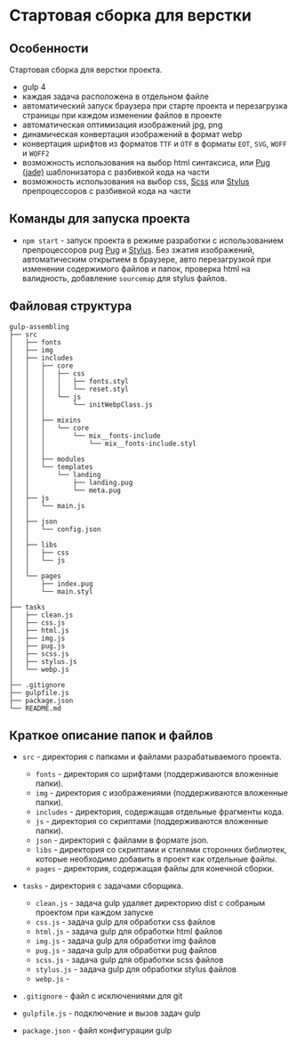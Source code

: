 # Стартовая сборка для верстки

## Особенности
Стартовая сборка для верстки проекта.

* gulp 4
* каждая задача расположена в отдельном файле
* автоматический запуск браузера при старте проекта и перезагрузка страницы при каждом изменении файлов в проекте
* автоматическая оптимизация изображений jpg, png
* динамическая конвертация изображений в формат webp
* конвертация шрифтов из форматов ```TTF``` и ```OTF``` в форматы ```EOT```, ```SVG```, ```WOFF``` и ```WOFF2```
* возможность использования на выбор html синтаксиса, или [Pug (jade)](https://pugjs.org/) шаблонизатора с разбивкой кода на части
* возможность использования на выбор css, [Scss](https://sass-scss.ru/) или [Stylus](https://stylus-lang.com/) препроцессоров с разбивкой кода на части

## Команды для запуска проекта
* ```npm start``` - запуск проекта в режиме разработки с использованием препроцессоров pug [Pug](https://pugjs.org/) и [Stylus](https://stylus-lang.com/docs/). Без зжатия изображений, автоматическим открытием в браузере, авто перезагрузкой при изменении содержимого файлов и папок, проверка html на валидность, добавление ```sourcemap``` для stylus файлов.


## Файловая структура

```
gulp-assembling
├── src
│   ├── fonts
│   ├── img
│   ├── includes
│   │   ├── core
│   │   │   ├── css
│   │   │   │   ├── fonts.styl
│   │   │   │   └── reset.styl
│   │   │   └── js
│   │   │       └── initWebpClass.js
│   │   │
│   │   ├── mixins
│   │   │   └── core
│   │   │       └── mix__fonts-include
│   │   │           └── mix__fonts-include.styl
│   │   │
│   │   ├── modules
│   │   └── templates
│   │       └── landing
│   │           ├── landing.pug
│   │           └── meta.pug
│   ├── js
│   │   └── main.js
│   │
│   ├── json
│   │   └── сonfig.json
│   │
│   ├── libs
│   │   ├── css
│   │   └── js
│   │
│   └── pages
│       ├── index.pug
│       └── main.styl
│
├── tasks
│   ├── clean.js
│   ├── css.js
│   ├── html.js
│   ├── img.js
│   ├── pug.js
│   ├── scss.js
│   ├── stylus.js
│   └── webp.js
│
├── .gitignore
├── gulpfile.js
├── package.json
└── README.md
```


## Краткое описание папок и файлов
* ```src``` - директория с папками и файлами разрабатываемого проекта.
    * ```fonts``` - директория со шрифтами (поддерживаются вложенные папки).
    * ```img``` - директория с изображениями (поддерживаются вложенные папки).
    * ```includes``` - директория, содержащая отдельные фрагменты кода.
    * ```js``` - директория со скриптами (поддерживаются вложенные папки).
    * ```json``` - директория с файлами в формате json.
    * ```libs``` - директория со скриптами и стилями сторонних библиотек, которые необходимо добавить в проект как отдельные файлы.
    * ```pages``` - директория, содержащая файлы для конечной сборки.


* ```tasks``` - директория с задачами сборщика.
    * ```clean.js``` - задача gulp удаляет директорию dist с собраным проектом при каждом запуске
    * ```css.js``` - задача gulp для обработки css файлов
    * ```html.js``` - задача gulp для обработки html файлов
    * ```img.js``` - задача gulp для обработки img файлов
    * ```pug.js``` - задача gulp для обработки pug файлов
    * ```scss.js``` - задача gulp для обработки scss файлов
    * ```stylus.js``` - задача gulp для обработки stylus файлов
    * ```webp.js``` -
* ```.gitignore``` - файл с исключениями для git
* ```gulpfile.js``` - подключение и вызов задач gulp
* ```package.json``` - файл конфигурации gulp